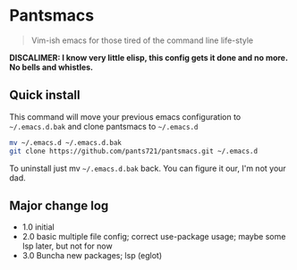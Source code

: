 # Pantsmacs
> Vim-ish emacs for those tired of the command line life-style

**DISCALIMER: I know very little elisp, this config gets it done and no more. No bells and whistles.**

## Quick install

This command will move your previous emacs configuration to `~/.emacs.d.bak` and clone pantsmacs to `~/.emacs.d`
```sh
mv ~/.emacs.d ~/.emacs.d.bak
git clone https://github.com/pants721/pantsmacs.git ~/.emacs.d
```

To uninstall just mv `~/.emacs.d.bak` back. You can figure it our, I'm not your dad.

## Major change log

- 1.0 initial
- 2.0 basic multiple file config; correct use-package usage; maybe some lsp later, but not for now
- 3.0 Buncha new packages; lsp (eglot)
